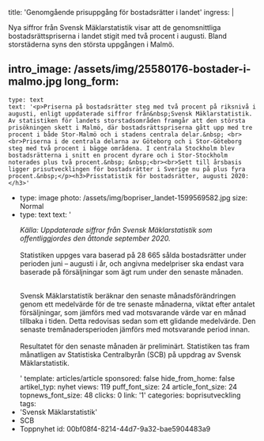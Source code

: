 title: 'Genomgående prisuppgång för bostadsrätter i landet'
ingress: |
  <p>Nya siffror från Svensk Mäklarstatistik visar att de genomsnittliga bostadsrättspriserna i landet stigit med två procent i augusti. Bland storstäderna syns den största uppgången i Malmö.
  </p>
  
intro_image: /assets/img/25580176-bostader-i-malmo.jpg
long_form:
  -
    type: text
    text: '<p>Priserna på bostadsrätter steg med två procent på riksnivå i augusti, enligt uppdaterade siffror från&nbsp;Svensk Mäklarstatistik. Av statistiken för landets storstadsområden framgår att den största prisökningen skett i Malmö, där bostadsrättspriserna gått upp med tre procent i både Stor-Malmö och i stadens centrala delar.&nbsp; <br><br>Priserna i de centrala delarna av Göteborg och i Stor-Göteborg steg med två procent i bägge områdena. I centrala Stockholm blev bostadsrätterna i snitt en procent dyrare och i Stor-Stockholm noterades plus två procent.&nbsp; &nbsp;<br><br>Sett till årsbasis ligger prisutvecklingen för bostadsrätter i Sverige nu på plus fyra procent.&nbsp;</p><h3>Prisstatistik för bostadsrätter, augusti 2020:</h3>'
  -
    type: image
    photo: /assets/img/bopriser_landet-1599569582.jpg
    size: Normal
  -
    type: text
    text: '<p><i>Källa: Uppdaterade siffror från Svensk Mäklarstatistik som offentliggjordes den åttonde september 2020.&nbsp;<br></i><br>Statistiken uppges vara baserad på 28 665 sålda bostadsrätter under perioden juni – augusti i år, och angivna medelpriser ska endast vara baserade på försäljningar som ägt rum under den senaste månaden.&nbsp;</p><p><br>Svensk Mäklarstatistik beräknar den senaste månadsförändringen genom ett medelvärde för de tre senaste månaderna, viktat efter antalet försäljningar, som jämförs med vad motsvarande värde var en månad tillbaka i tiden. Detta redovisas sedan som ett glidande medelvärde. Den senaste tremånadersperioden jämförs med motsvarande period innan. <br><br>Resultatet för den senaste månaden är preliminärt. Statistiken tas fram månatligen av Statistiska Centralbyrån (SCB) på uppdrag av Svensk Mäklarstatistik.&nbsp;</p>'
template: articles/article
sponsored: false
hide_from_home: false
artikel_typ: nyhet
views: 119
puff_font_size: 24
article_font_size: 24
topnews_font_size: 48
clicks: 0
link: '1'
categories: boprisutveckling
tags:
  - 'Svensk Mäklarstatistik'
  - SCB
  - Toppnyhet
id: 00bf08f4-8214-44d7-9a32-bae5904483a9
